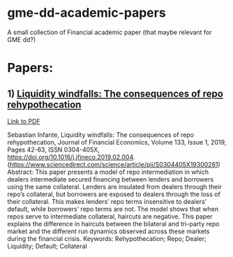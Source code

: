 # gme-dd-academic-papers
A small collection of Financial academic paper (that maybe relevant for GME dd?)

# Papers:
## 1) [Liquidity windfalls: The consequences of repo rehypothecation](https://github.com/undefined-vars/gme-dd-academic-papers/blob/main/Infante_2019_Liquidity_Windfalls.pdf)
[Link to PDF](https://github.com/undefined-vars/gme-dd-academic-papers/blob/main/Infante_2019_Liquidity_Windfalls.pdf)

Sebastian Infante,
Liquidity windfalls: The consequences of repo rehypothecation,
Journal of Financial Economics,
Volume 133, Issue 1,
2019,
Pages 42-63,
ISSN 0304-405X,
https://doi.org/10.1016/j.jfineco.2019.02.004.
(https://www.sciencedirect.com/science/article/pii/S0304405X19300261)
Abstract: This paper presents a model of repo intermediation in which dealers intermediate secured financing between lenders and borrowers using the same collateral. Lenders are insulated from dealers through their repo’s collateral, but borrowers are exposed to dealers through the loss of their collateral. This makes lenders’ repo terms insensitive to dealers’ default, while borrowers’ repo terms are not. The model shows that when repos serve to intermediate collateral, haircuts are negative. This paper explains the difference in haircuts between the bilateral and tri-party repo market and the different run dynamics observed across these markets during the financial crisis.
Keywords: Rehypothecation; Repo; Dealer; Liquidity; Default; Collateral
